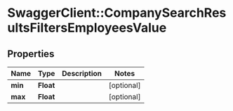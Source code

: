 # SwaggerClient::CompanySearchResultsFiltersEmployeesValue

## Properties
Name | Type | Description | Notes
------------ | ------------- | ------------- | -------------
**min** | **Float** |  | [optional] 
**max** | **Float** |  | [optional] 


